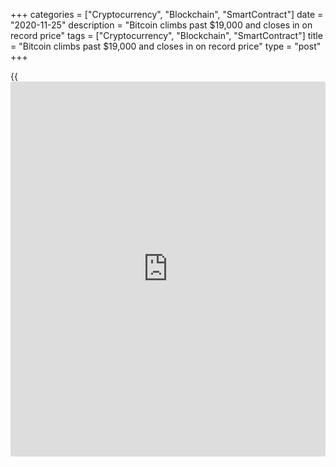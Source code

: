 +++
categories = ["Cryptocurrency", "Blockchain", "SmartContract"]
date = "2020-11-25"
description = "Bitcoin climbs past $19,000 and closes in on record price"
tags = ["Cryptocurrency", "Blockchain", "SmartContract"]
title = "Bitcoin climbs past $19,000 and closes in on record price"
type = "post"
+++

{{<iframe id="large-banner" src="https://www.bounty.group/#slide=6.0" width="100%" height="600" scrolling="no" style="border: 0px solid rgb(216, 221, 230); border-radius: 3px;">}}

Bitcoin climbed past $19,000 Tuesday as the world’s best-known
cryptocurrency continues its 2020 surge. The price of [bitcoin](https://www.letsplayfx.com/blog/forex-for-bitcoin/) was
trading about 4.25% higher for the session at $19,207, according to data
from industry site CoinDesk.

![Bitcoin climbs past $19,000 and closes in on record price][1]

Bitcoin has been on a tear in 2020, skyrocketing over 150% in a jump
crypto enthusiasts have accredited to unprecedented monetary and fiscal
stimulus in response to the Covid-19 crisis, as well as interest from
big-name [investor](https://www.fintechee.com/tutorial-for-forex-trading/investor-mode/)s such as Paul Tudor Jones and Stanley Druckenmiller.

It is now creeping up toward the all-time high of $19,783 which it
posted in a December 2017 rally that saw the values of several
cryptocurrencies surge. After hitting that milestone, the bubble burst
and [bitcoin](https://www.letsplayfx.com/blog/forex-for-bitcoin/) plummeted to as low as $3,122 the following year. But many
crypto fans claim things are different this time. They’ve cheered big
moves in the industry from the likes of Fidelity Investments, Square and
PayPal. PayPal recently started letting its users buy, hold and sell
virtual currencies. The payments giant is set to enable shopping with
crypto early next year.

Bitcoin climbed past $15,000 on Nov. 5 and $18,000 on Nov. 19. Bitcoin’s
market value — which is calculated by multiplying the total number of
[bitcoin](https://www.letsplayfx.com/blog/forex-for-bitcoin/)s in circulation by the price — now stands at $355.9 billion,
higher than the $331.8 billion it hit in December 2017, according to
CoinDesk.

_Source:[FXPro][2]_

   1. /files/downloads/2/b/c/2bcef367bcb4feb4837158096bab6321_8f5f092b8ccac0b7879df36aa2478e3e.png
   2. /geturl/index/da894133bac14d86e52e211824e40c5906c3c7d2/